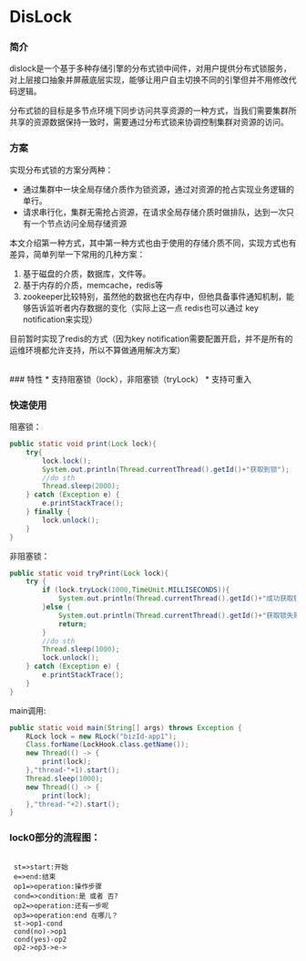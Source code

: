 # DisLock 
### 简介
dislock是一个基于多种存储引擎的分布式锁中间件，对用户提供分布式锁服务，对上层接口抽象并屏蔽底层实现，能够让用户自主切换不同的引擎但并不用修改代码逻辑。

分布式锁的目标是多节点环境下同步访问共享资源的一种方式，当我们需要集群所共享的资源数据保持一致时，需要通过分布式锁来协调控制集群对资源的访问。

### 方案
实现分布式锁的方案分两种：
* 通过集群中一块全局存储介质作为锁资源，通过对资源的抢占实现业务逻辑的单行。
* 请求串行化，集群无需抢占资源，在请求全局存储介质时做排队，达到一次只有一个节点访问全局存储资源

本文介绍第一种方式，其中第一种方式也由于使用的存储介质不同，实现方式也有差异，简单列举一下常用的几种方案：
1. 基于磁盘的介质，数据库，文件等。
2. 基于内存的介质，memcache，redis等
3. zookeeper比较特别，虽然他的数据也在内存中，但他具备事件通知机制，能够告诉监听者内存数据的变化（实际上这一点 redis也可以通过 key notification来实现）

目前暂时实现了redis的方式（因为key notification需要配置开启，并不是所有的运维环境都允许支持，所以不算做通用解决方案）

<br>
### 特性
* 支持阻塞锁（lock），非阻塞锁（tryLock）
* 支持可重入

### 快速使用
阻塞锁：
```java
public static void print(Lock lock){
	try{
	    lock.lock();
	    System.out.println(Thread.currentThread().getId()+"获取到锁");
	    //do sth
	    Thread.sleep(2000);
	} catch (Exception e) {
	    e.printStackTrace();
	} finally {
	    lock.unlock();
	}
}
```

非阻塞锁：

```java
public static void tryPrint(Lock lock){
	try {
	    if (lock.tryLock(1000,TimeUnit.MILLISECONDS)){
	        System.out.println(Thread.currentThread().getId()+"成功获取锁");
	    }else {
	        System.out.println(Thread.currentThread().getId()+"获取锁失败");
	        return;
	    }
	    //do sth
	    Thread.sleep(1000);
	    lock.unlock();
	} catch (Exception e) {
	    e.printStackTrace();
	}
}
```
main调用:
```java
public static void main(String[] args) throws Exception {
	RLock lock = new RLock("bizId-app1");
	Class.forName(LockHook.class.getName());
	new Thread(() -> {
	    print(lock);
	},"thread-"+1).start();
	Thread.sleep(1000);
	new Thread(() -> {
	    print(lock);
	},"thread-"+2).start();
}
```

###  lock0部分的流程图：
``` flow

 st=>start:开始
 e=>end:结束
 op1=>operation:操作步骤
 cond=>condition:是 或者 否?
 op2=>operation:还有一步呢
 op3=>operation:end 在哪儿？
 st->op1-cond
 cond(no)->op1
 cond(yes)-op2
 op2->op3->e->
 
```